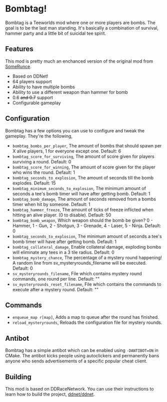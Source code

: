 # Bombtag!
Bombtag is a Teeworlds mod where one or more players are bombs. The goal is to be the last man standing. It's basically a combination of survival, hammer party and a little bit of suicidal tee spirit.

## Features
This mod is pretty much an enchanced version of the original mod from [SomeRunce](https://www.teeworlds.com/forum/viewtopic.php?id=3965).

- Based on DDNet!
- 64 players support
- Ability to have multiple bombs
- Ability to use a different weapon than hammer for bomb
- 0.6 ~~and 0.7~~ support
- Configurable gameplay

## Configuration
Bombtag has a few options you can use to configure and tweak the gameplay. They're the following,

- `bombtag_bombs_per_player`, The amount of bombs that should spawn per X alive players, 1 for everyone except one. Default: 6
- `bombtag_score_for_surviving`, The amount of score given for players surviving a round. Default: 0
- `bombtag_score_for_winning`, The amount of score given for the player who wins the round. Default: 1
- `bombtag_seconds_to_explosion`, The amount of seconds till the bomb explodes. Default: 15
- `bombtag_minimum_seconds_to_explosion`, The minimum amount of seconds a tee's bomb timer will have after getting bomb. Default: 1
- `bombtag_bomb_damage`, The amount of seconds removed from a bombs timer when hit by someone. Default: 1
- `bombtag_hammer_freeze`, The amount of ticks of freeze inflicted when hitting an alive player. (0 to disable). Default: 50
- `bombtag_bomb_weapon`, Which weapon should the bomb be given? 0 - Hammer, 1 - Gun, 2 - Shotgun, 3 - Grenade, 4 - Laser, 5 - Ninja. Default: 0
- `bombtag_seconds_to_explosion`, The minimum amount of seconds a tee's bomb timer will have after getting bomb. Default: 1
- `bombtag_collateral_damage`, Enable collateral damage, exploding bombs will eliminate any tees in a 3 tile radius. Default: 0
- `bombtag_mystery_chance`, The percentage of a mystery round happening! A random line from sv_mysteryrounds_filename will be executed. Default: 0
- `sv_mysteryrounds_filename`, File which contains mystery round commands, one round per line. Default: ""
- `sv_mysteryrounds_reset_filename`, File which contains the commands to execute after a mystery round. Default: ""

## Commands

- `enqueue_map r[map]`, Adds a map to queue after the round has finished.
- `reload_mysteryrounds`, Reloads the configuration file for mystery rounds.

## Antibot
Bombtag has a simple antibot which can be enabled using `-DANTIBOT=ON` in CMake. The antibot kicks people using autoclickers and permanently bans anyone who sends advertisements of a specific popular cheat client.

## Building
This mod is based on DDRaceNetwork. You can use their instructions to learn how to build the project, [ddnet/ddnet](https://github.com/ddnet/ddnet).
